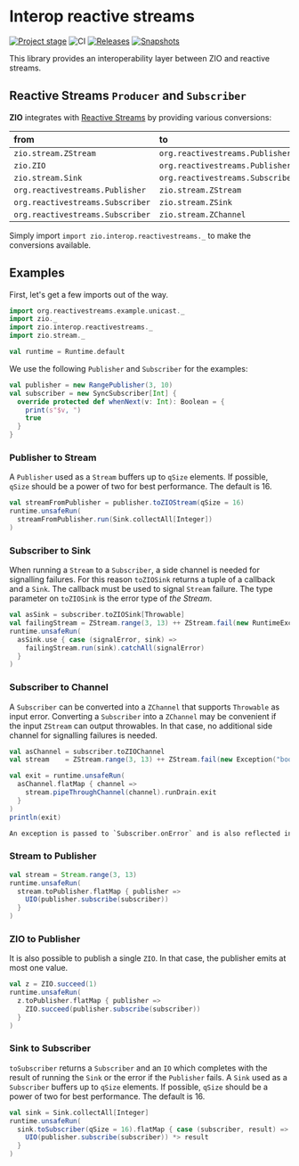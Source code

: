 # Interop reactive streams

[![Project stage][Stage]][Stage-Page]
![CI][Badge-CI]
[![Releases][Badge-SonatypeReleases]][Link-SonatypeReleases]
[![Snapshots][Badge-SonatypeSnapshots]][Link-SonatypeSnapshots]

This library provides an interoperability layer between ZIO and reactive streams.

## Reactive Streams `Producer` and `Subscriber`

**ZIO** integrates with [Reactive Streams](http://reactivestreams.org) by providing various conversions:

| from | to                               |
| :--- |:---------------------------------|
| `zio.stream.ZStream` | `org.reactivestreams.Publisher`  |
| `zio.ZIO` | `org.reactivestreams.Publisher`  |
| `zio.stream.Sink` | `org.reactivestreams.Subscriber` |
| `org.reactivestreams.Publisher` | `zio.stream.ZStream`             |
| `org.reactivestreams.Subscriber` | `zio.stream.ZSink`               |
| `org.reactivestreams.Subscriber` | `zio.stream.ZChannel`            |

Simply import `import zio.interop.reactivestreams._` to make the conversions available.

## Examples

First, let's get a few imports out of the way.

```scala mdoc:silent
import org.reactivestreams.example.unicast._
import zio._
import zio.interop.reactivestreams._
import zio.stream._

val runtime = Runtime.default
```

We use the following `Publisher` and `Subscriber` for the examples: 

```scala mdoc
val publisher = new RangePublisher(3, 10)
val subscriber = new SyncSubscriber[Int] {
  override protected def whenNext(v: Int): Boolean = {
    print(s"$v, ")
    true
  }
}
```

### Publisher to Stream

A `Publisher` used as a `Stream` buffers up to `qSize` elements. If possible, `qSize` should be
a power of two for best performance. The default is 16.

```scala mdoc
val streamFromPublisher = publisher.toZIOStream(qSize = 16)
runtime.unsafeRun(
  streamFromPublisher.run(Sink.collectAll[Integer])
)
```

### Subscriber to Sink

When running a `Stream` to a `Subscriber`, a side channel is needed for signalling failures.
For this reason `toZIOSink` returns a tuple of a callback and a `Sink`. The callback must be used to signal `Stream` failure. The type parameter on `toZIOSink` is the error type of *the Stream*. 

```scala mdoc
val asSink = subscriber.toZIOSink[Throwable]
val failingStream = ZStream.range(3, 13) ++ ZStream.fail(new RuntimeException("boom!"))
runtime.unsafeRun(
  asSink.use { case (signalError, sink) =>
    failingStream.run(sink).catchAll(signalError)
  }
)
```

### Subscriber to Channel

A `Subscriber` can be converted into a `ZChannel` that supports `Throwable` as input error. Converting a `Subscriber` into a `ZChannel` may be convenient if the input `ZStream` can output throwables. In that case, no additional side channel for signalling failures is needed.

```scala mdoc
val asChannel = subscriber.toZIOChannel
val stream    = ZStream.range(3, 13) ++ ZStream.fail(new Exception("boom"))

val exit = runtime.unsafeRun(
  asChannel.flatMap { channel =>
    stream.pipeThroughChannel(channel).runDrain.exit
  }
)
println(exit)

An exception is passed to `Subscriber.onError` and is also reflected in the exit value when running the stream.
```


### Stream to Publisher

```scala mdoc
val stream = Stream.range(3, 13)
runtime.unsafeRun(
  stream.toPublisher.flatMap { publisher =>
    UIO(publisher.subscribe(subscriber))
  }
)
```

### ZIO to Publisher

It is also possible to publish a single `ZIO`. In that case, the publisher emits at most one value.

```scala mdoc
val z = ZIO.succeed(1)
runtime.unsafeRun(
  z.toPublisher.flatMap { publisher =>
    ZIO.succeed(publisher.subscribe(subscriber))
  }
)
```

### Sink to Subscriber

`toSubscriber` returns a `Subscriber` and an `IO` which completes with the result of running the 
`Sink` or the error if the `Publisher` fails.
A `Sink` used as a `Subscriber` buffers up to `qSize` elements. If possible, `qSize` should be
a power of two for best performance. The default is 16.

```scala mdoc
val sink = Sink.collectAll[Integer]
runtime.unsafeRun(
  sink.toSubscriber(qSize = 16).flatMap { case (subscriber, result) => 
    UIO(publisher.subscribe(subscriber)) *> result
  }
)
```

[Badge-CI]: https://github.com/zio/interop-reactive-streams/workflows/CI/badge.svg
[Badge-SonatypeReleases]: https://img.shields.io/nexus/r/https/oss.sonatype.org/dev.zio/zio-interop-reactivestreams_2.12.svg "Sonatype Releases"
[Badge-SonatypeSnapshots]: https://img.shields.io/nexus/s/https/oss.sonatype.org/dev.zio/zio-interop-reactivestreams_2.12.svg "Sonatype Snapshots"
[Link-Circle]: https://circleci.com/gh/zio/interop-reactive-streams/tree/master
[Link-SonatypeReleases]: https://oss.sonatype.org/content/repositories/releases/dev/zio/zio-interop-reactivestreams_2.12/ "Sonatype Releases"
[Link-SonatypeSnapshots]: https://oss.sonatype.org/content/repositories/snapshots/dev/zio/zio-interop-reactivestreams_2.12/ "Sonatype Snapshots"
[Stage]: https://img.shields.io/badge/Project%20Stage-Production%20Ready-brightgreen.svg
[Stage-Page]: https://github.com/zio/zio/wiki/Project-Stages
